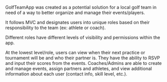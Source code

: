 GolfTeamApp was created as a potential solution for a local golf team in need of a way to better organize and manage their events/players.

It follows MVC and designates users into unique roles based on their responsibility to the team (ex: athlete or coach).

Different roles have different levels of visibility and permissions within the app.

At the lowest level/role, users can view when their next practice or tournament will be and who their partner is. They have the ability to RSVP and 
input their scores from the events. Coaches/Admins are able to create and manage events, assign partners and athletes, and view additional information
about each user (contact info, skill level, etc.).
